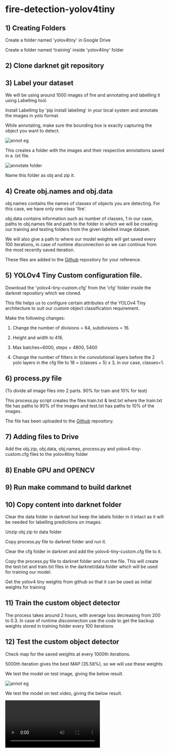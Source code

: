 # fire-detection-yolov4tiny


## 1) Creating Folders
Create a folder named 'yolov4tiny' in Google Drive 

Create a folder named 'training' inside 'yolov4tiny' folder

## 2) Clone darknet git repository

## 3) Label your dataset
We will be using around 1000 images of fire and annotating and labelling it using LabelImg tool. 

Install LabelImg by 'pip install labelimg' in your local system and annotate the images in yolo format. 

While annotating, make sure the bounding box is exactly capturing the object you want to detect.

![annot eg](https://user-images.githubusercontent.com/85955796/229371769-d7908b13-1110-4d79-aca1-b5900657d973.png)

This creates a folder with the images and their respective annotations saved in a .txt file.

![annotate folder](https://user-images.githubusercontent.com/85955796/229371845-189a1d9f-15a7-437a-877d-8c51c1c8d0ba.png)

Name this folder as obj and zip it.

## 4) Create obj.names and obj.data
obj.names contains the names of classes of objects you are detecting. For this case, we have only one class 'fire'.

obj.data contains information such as number of classes, 1 in our case, paths to obj.names file and path to the folder in which we will be creating our training and testing folders from the given labelled image dataset.

We will also give a path to where our model weights will get saved every 100 iterations, in case of runtime disconnection so we can continue from the most recently saved iteration.

These files are added to the [Github](https://github.com/akshayravi13/fire-detection-yolov4tiny) repository for your reference.

## 5) YOLOv4 Tiny Custom configuration file.
Download the 'yolov4-tiny-custom.cfg' from the 'cfg' folder inside the darknet repository which we cloned. 

This file helps us to configure certain attributes of the YOLOv4 Tiny architecture to suit our custom object classification requirement.

Make the following changes:

1) Change the number of divisions = 64, subdivisions = 16.

2) Height and width to 416.

3) Max batches=6000, steps = 4800, 5400

4) Change the number of filters in the convolutional layers before the 2 yolo layers in the cfg file to 18  = (classes + 5) x 3, in our case, classes=1.

## 6) process.py file 

(To divide all image files into 2 parts. 90% for train and 10% for test)

This process.py script creates the files train.txt & test.txt where the train.txt file has paths to 90% of the images and test.txt has paths to 10% of the images. 

The file has been uploaded to the [Github](https://github.com/akshayravi13/fire-detection-yolov4tiny) repository.

## 7) Adding files to Drive
Add the obj.zip, obj.data, obj.names, process.py and yolov4-tiny-custom.cfg files to the yolov4tiny folder

## 8) Enable GPU and OPENCV

## 9) Run make command to build darknet 

## 10) Copy content into darknet folder
Clear the data folder in darknet but keep the labels folder in it intact as it will be needed for labelling predictions on images.

Unzip obj.zip to data folder

Copy process.py file to darknet folder and run it.

Clear the cfg folder in darknet and add the yolov4-tiny-custom.cfg file to it.

Copy the process.py file to darknet folder and run the file. This will create the test.txt and train.txt files in the darknet/data folder which will be used for training our model.

Get the yolov4 tiny weights from github so that it can be used as initial weights for training

## 11) Train the custom object detector
The process takes around 2 hours, with average loss decreasing from 200 to 0.3. 
In case of runtime disconnection use the code to get the backup weights stored in training folder every 100 iterations

## 12) Test the custom object detector
Check map for the saved weights at every 1000th iterations.

5000th iteration gives the best MAP (35.58%), so we will use these weights

We test the model on test image, giving the below result.

![annot eg](https://github.com/akshayravi13/fire-detection-yolov4tiny/tree/main/results/predictions.jpg)

We test the model on test video, giving the below result.

![annot eg](https://github.com/akshayravi13/fire-detection-yolov4tiny/tree/main/results/results.avi)



